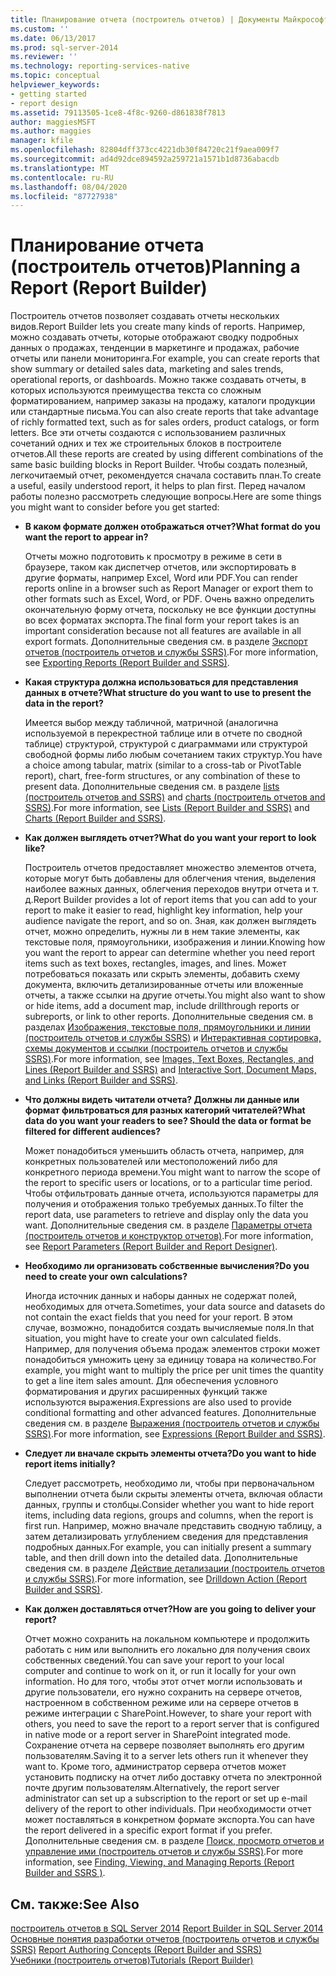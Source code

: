 ```yaml
---
title: Планирование отчета (построитель отчетов) | Документы Майкрософт
ms.custom: ''
ms.date: 06/13/2017
ms.prod: sql-server-2014
ms.reviewer: ''
ms.technology: reporting-services-native
ms.topic: conceptual
helpviewer_keywords:
- getting started
- report design
ms.assetid: 79113505-1ce8-4f8c-9260-d861838f7813
author: maggiesMSFT
ms.author: maggies
manager: kfile
ms.openlocfilehash: 82804dff373cc4221db30f84720c21f9aea009f7
ms.sourcegitcommit: ad4d92dce894592a259721a1571b1d8736abacdb
ms.translationtype: MT
ms.contentlocale: ru-RU
ms.lasthandoff: 08/04/2020
ms.locfileid: "87727938"
---
```

# <a name="planning-a-report-report-builder"></a><span data-ttu-id="89991-102">Планирование отчета (построитель отчетов)</span><span class="sxs-lookup"><span data-stu-id="89991-102">Planning a Report (Report Builder)</span></span>
  <span data-ttu-id="89991-103">Построитель отчетов позволяет создавать отчеты нескольких видов.</span><span class="sxs-lookup"><span data-stu-id="89991-103">Report Builder lets you create many kinds of reports.</span></span> <span data-ttu-id="89991-104">Например, можно создавать отчеты, которые отображают сводку подробных данных о продажах, тенденции в маркетинге и продажах, рабочие отчеты или панели мониторинга.</span><span class="sxs-lookup"><span data-stu-id="89991-104">For example, you can create reports that show summary or detailed sales data, marketing and sales trends, operational reports, or dashboards.</span></span> <span data-ttu-id="89991-105">Можно также создавать отчеты, в которых используются преимущества текста со сложным форматированием, например заказы на продажу, каталоги продукции или стандартные письма.</span><span class="sxs-lookup"><span data-stu-id="89991-105">You can also create reports that take advantage of richly formatted text, such as for sales orders, product catalogs, or form letters.</span></span> <span data-ttu-id="89991-106">Все эти отчеты создаются с использованием различных сочетаний одних и тех же строительных блоков в построителе отчетов.</span><span class="sxs-lookup"><span data-stu-id="89991-106">All these reports are created by using different combinations of the same basic building blocks in Report Builder.</span></span> <span data-ttu-id="89991-107">Чтобы создать полезный, легкочитаемый отчет, рекомендуется сначала составить план.</span><span class="sxs-lookup"><span data-stu-id="89991-107">To create a useful, easily understood report, it helps to plan first.</span></span> <span data-ttu-id="89991-108">Перед началом работы полезно рассмотреть следующие вопросы.</span><span class="sxs-lookup"><span data-stu-id="89991-108">Here are some things you might want to consider before you get started:</span></span>  
  
-   <span data-ttu-id="89991-109">**В каком формате должен отображаться отчет?**</span><span class="sxs-lookup"><span data-stu-id="89991-109">**What format do you want the report to appear in?**</span></span>  
  
     <span data-ttu-id="89991-110">Отчеты можно подготовить к просмотру в режиме в сети в браузере, таком как диспетчер отчетов, или экспортировать в другие форматы, например Excel, Word или PDF.</span><span class="sxs-lookup"><span data-stu-id="89991-110">You can render reports online in a browser such as Report Manager or export them to other formats such as Excel, Word, or PDF.</span></span> <span data-ttu-id="89991-111">Очень важно определить окончательную форму отчета, поскольку не все функции доступны во всех форматах экспорта.</span><span class="sxs-lookup"><span data-stu-id="89991-111">The final form your report takes is an important consideration because not all features are available in all export formats.</span></span> <span data-ttu-id="89991-112">Дополнительные сведения см. в разделе [Экспорт отчетов &#40;построитель отчетов и службы SSRS&#41;](../report-builder/export-reports-report-builder-and-ssrs.md).</span><span class="sxs-lookup"><span data-stu-id="89991-112">For more information, see [Exporting Reports &#40;Report Builder and SSRS&#41;](../report-builder/export-reports-report-builder-and-ssrs.md).</span></span>  
  
-   <span data-ttu-id="89991-113">**Какая структура должна использоваться для представления данных в отчете?**</span><span class="sxs-lookup"><span data-stu-id="89991-113">**What structure do you want to use to present the data in the report?**</span></span>  
  
     <span data-ttu-id="89991-114">Имеется выбор между табличной, матричной (аналогична используемой в перекрестной таблице или в отчете по сводной таблице) структурой, структурой с диаграммами или структурой свободной формы либо любым сочетанием таких структур.</span><span class="sxs-lookup"><span data-stu-id="89991-114">You have a choice among tabular, matrix (similar to a cross-tab or PivotTable report), chart, free-form structures, or any combination of these to present data.</span></span> <span data-ttu-id="89991-115">Дополнительные сведения см. в разделе [lists &#40;построитель отчетов and SSRS&#41;](tables-matrices-and-lists-report-builder-and-ssrs.md) and [charts &#40;построитель отчетов and SSRS&#41;](charts-report-builder-and-ssrs.md).</span><span class="sxs-lookup"><span data-stu-id="89991-115">For more information, see [Lists &#40;Report Builder and SSRS&#41;](tables-matrices-and-lists-report-builder-and-ssrs.md) and [Charts &#40;Report Builder and SSRS&#41;](charts-report-builder-and-ssrs.md).</span></span>  
  
-   <span data-ttu-id="89991-116">**Как должен выглядеть отчет?**</span><span class="sxs-lookup"><span data-stu-id="89991-116">**What do you want your report to look like?**</span></span>  
  
     <span data-ttu-id="89991-117">Построитель отчетов предоставляет множество элементов отчета, которые могут быть добавлены для облегчения чтения, выделения наиболее важных данных, облегчения переходов внутри отчета и т. д.</span><span class="sxs-lookup"><span data-stu-id="89991-117">Report Builder provides a lot of report items that you can add to your report to make it easier to read, highlight key information, help your audience navigate the report, and so on.</span></span> <span data-ttu-id="89991-118">Зная, как должен выглядеть отчет, можно определить, нужны ли в нем такие элементы, как текстовые поля, прямоугольники, изображения и линии.</span><span class="sxs-lookup"><span data-stu-id="89991-118">Knowing how you want the report to appear can determine whether you need report items such as text boxes, rectangles, images, and lines.</span></span> <span data-ttu-id="89991-119">Может потребоваться показать или скрыть элементы, добавить схему документа, включить детализированные отчеты или вложенные отчеты, а также ссылки на другие отчеты.</span><span class="sxs-lookup"><span data-stu-id="89991-119">You might also want to show or hide items, add a document map, include drillthrough reports or subreports, or link to other reports.</span></span> <span data-ttu-id="89991-120">Дополнительные сведения см. в разделах [Изображения, текстовые поля, прямоугольники и линии (построитель отчетов и службы SSRS)](rectangles-and-lines-report-builder-and-ssrs.md) и [Интерактивная сортировка, схемы документов и ссылки (построитель отчетов и службы SSRS)](interactive-sort-document-maps-and-links-report-builder-and-ssrs.md).</span><span class="sxs-lookup"><span data-stu-id="89991-120">For more information, see [Images, Text Boxes, Rectangles, and Lines &#40;Report Builder and SSRS&#41;](rectangles-and-lines-report-builder-and-ssrs.md) and [Interactive Sort, Document Maps, and Links &#40;Report Builder and SSRS&#41;](interactive-sort-document-maps-and-links-report-builder-and-ssrs.md).</span></span>  
  
-   <span data-ttu-id="89991-121">**Что должны видеть читатели отчета? Должны ли данные или формат фильтроваться для разных категорий читателей?**</span><span class="sxs-lookup"><span data-stu-id="89991-121">**What data do you want your readers to see? Should the data or format be filtered for different audiences?**</span></span>  
  
     <span data-ttu-id="89991-122">Может понадобиться уменьшить область отчета, например, для конкретных пользователей или местоположений либо для конкретного периода времени.</span><span class="sxs-lookup"><span data-stu-id="89991-122">You might want to narrow the scope of the report to specific users or locations, or to a particular time period.</span></span> <span data-ttu-id="89991-123">Чтобы отфильтровать данные отчета, используются параметры для получения и отображения только требуемых данных.</span><span class="sxs-lookup"><span data-stu-id="89991-123">To filter the report data, use parameters to retrieve and display only the data you want.</span></span> <span data-ttu-id="89991-124">Дополнительные сведения см. в разделе [Параметры отчета (построитель отчетов и конструктор отчетов)](report-parameters-report-builder-and-report-designer.md).</span><span class="sxs-lookup"><span data-stu-id="89991-124">For more information, see [Report Parameters &#40;Report Builder and Report Designer&#41;](report-parameters-report-builder-and-report-designer.md).</span></span>  
  
-   <span data-ttu-id="89991-125">**Необходимо ли организовать собственные вычисления?**</span><span class="sxs-lookup"><span data-stu-id="89991-125">**Do you need to create your own calculations?**</span></span>  
  
     <span data-ttu-id="89991-126">Иногда источник данных и наборы данных не содержат полей, необходимых для отчета.</span><span class="sxs-lookup"><span data-stu-id="89991-126">Sometimes, your data source and datasets do not contain the exact fields that you need for your report.</span></span> <span data-ttu-id="89991-127">В этом случае, возможно, понадобится создать вычисляемые поля.</span><span class="sxs-lookup"><span data-stu-id="89991-127">In that situation, you might have to create your own calculated fields.</span></span> <span data-ttu-id="89991-128">Например, для получения объема продаж элементов строки может понадобиться умножить цену за единицу товара на количество.</span><span class="sxs-lookup"><span data-stu-id="89991-128">For example, you might want to multiply the price per unit times the quantity to get a line item sales amount.</span></span> <span data-ttu-id="89991-129">Для обеспечения условного форматирования и других расширенных функций также используются выражения.</span><span class="sxs-lookup"><span data-stu-id="89991-129">Expressions are also used to provide conditional formatting and other advanced features.</span></span> <span data-ttu-id="89991-130">Дополнительные сведения см. в разделе [Выражения (построитель отчетов и службы SSRS)](expressions-report-builder-and-ssrs.md).</span><span class="sxs-lookup"><span data-stu-id="89991-130">For more information, see [Expressions &#40;Report Builder and SSRS&#41;](expressions-report-builder-and-ssrs.md).</span></span>  
  
-   <span data-ttu-id="89991-131">**Следует ли вначале скрыть элементы отчета?**</span><span class="sxs-lookup"><span data-stu-id="89991-131">**Do you want to hide report items initially?**</span></span>  
  
     <span data-ttu-id="89991-132">Следует рассмотреть, необходимо ли, чтобы при первоначальном выполнении отчета были скрыты элементы отчета, включая области данных, группы и столбцы.</span><span class="sxs-lookup"><span data-stu-id="89991-132">Consider whether you want to hide report items, including data regions, groups and columns, when the report is first run.</span></span> <span data-ttu-id="89991-133">Например, можно вначале представить сводную таблицу, а затем детализировать углублением сведения для представления подробных данных.</span><span class="sxs-lookup"><span data-stu-id="89991-133">For example, you can initially present a summary table, and then drill down into the detailed data.</span></span> <span data-ttu-id="89991-134">Дополнительные сведения см. в разделе [Действие детализации (построитель отчетов и службы SSRS)](drilldown-action-report-builder-and-ssrs.md).</span><span class="sxs-lookup"><span data-stu-id="89991-134">For more information, see [Drilldown Action &#40;Report Builder and SSRS&#41;](drilldown-action-report-builder-and-ssrs.md).</span></span>  
  
-   <span data-ttu-id="89991-135">**Как должен доставляться отчет?**</span><span class="sxs-lookup"><span data-stu-id="89991-135">**How are you going to deliver your report?**</span></span>  
  
     <span data-ttu-id="89991-136">Отчет можно сохранить на локальном компьютере и продолжить работать с ним или выполнить его локально для получения своих собственных сведений.</span><span class="sxs-lookup"><span data-stu-id="89991-136">You can save your report to your local computer and continue to work on it, or run it locally for your own information.</span></span> <span data-ttu-id="89991-137">Но для того, чтобы этот отчет могли использовать и другие пользователи, его нужно сохранить на сервере отчетов, настроенном в собственном режиме или на сервере отчетов в режиме интеграции с SharePoint.</span><span class="sxs-lookup"><span data-stu-id="89991-137">However, to share your report with others, you need to save the report to a report server that is configured in native mode or a report server in SharePoint integrated mode.</span></span> <span data-ttu-id="89991-138">Сохранение отчета на сервере позволяет выполнять его другим пользователям.</span><span class="sxs-lookup"><span data-stu-id="89991-138">Saving it to a server lets others run it whenever they want to.</span></span> <span data-ttu-id="89991-139">Кроме того, администратор сервера отчетов может установить подписку на отчет либо доставку отчета по электронной почте другим пользователям.</span><span class="sxs-lookup"><span data-stu-id="89991-139">Alternatively, the report server administrator can set up a subscription to the report or set up e-mail delivery of the report to other individuals.</span></span> <span data-ttu-id="89991-140">При необходимости отчет может поставляться в конкретном формате экспорта.</span><span class="sxs-lookup"><span data-stu-id="89991-140">You can have the report delivered in a specific export format if you prefer.</span></span> <span data-ttu-id="89991-141">Дополнительные сведения см. в разделе [Поиск, просмотр отчетов и управление ими (построитель отчетов и службы SSRS)](../report-builder/finding-viewing-and-managing-reports-report-builder-and-ssrs.md).</span><span class="sxs-lookup"><span data-stu-id="89991-141">For more information, see [Finding, Viewing, and Managing Reports &#40;Report Builder and SSRS &#41;](../report-builder/finding-viewing-and-managing-reports-report-builder-and-ssrs.md).</span></span>  
  
## <a name="see-also"></a><span data-ttu-id="89991-142">См. также:</span><span class="sxs-lookup"><span data-stu-id="89991-142">See Also</span></span>  
 <span data-ttu-id="89991-143">[построитель отчетов в SQL Server 2014](../report-builder/report-builder-in-sql-server-2016.md) </span><span class="sxs-lookup"><span data-stu-id="89991-143">[Report Builder in SQL Server 2014](../report-builder/report-builder-in-sql-server-2016.md) </span></span>  
 <span data-ttu-id="89991-144">[Основные понятия разработки отчетов &#40;построитель отчетов и службы SSRS&#41;](report-authoring-concepts-report-builder-and-ssrs.md) </span><span class="sxs-lookup"><span data-stu-id="89991-144">[Report Authoring Concepts &#40;Report Builder and SSRS&#41;](report-authoring-concepts-report-builder-and-ssrs.md) </span></span>  
 [<span data-ttu-id="89991-145">Учебники &#40;построитель отчетов&#41;</span><span class="sxs-lookup"><span data-stu-id="89991-145">Tutorials &#40;Report Builder&#41;</span></span>](../report-builder-tutorials.md)  
  
  
